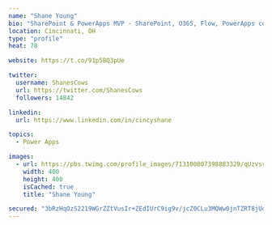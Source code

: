 ```yaml
---
name: "Shane Young"
bio: "SharePoint & PowerApps MVP - SharePoint, O365, Flow, PowerApps consulting? @PowerApps911 | Pure Snark? You found it."
location: Cincinnati, OH
type: "profile"
heat: 78

website: https://t.co/91p5BQ3pUe

twitter:
  username: ShanesCows
  url: https://twitter.com/ShanesCows
  followers: 14842

linkedin:
  url: https://www.linkedin.com/in/cincyshane

topics:
  - Power Apps

images:
  - url: https://pbs.twimg.com/profile_images/713100007398883329/qUzvsvQ3_400x400.jpg
    width: 400
    height: 400
    isCached: true
    title: "Shane Young"

secured: "3bRzHqOzS2219WGrZZtVusIr+ZEdIUrC9ig9v/jcZ0CLu3MQWw0jnTZRT8jUooNQRUcmX1Mlrwmz8Ng+cUTGHL7aQeHDv3xuzbxu4ZA/CoZYF5hUeefc+eQvAqYt+CmkvE2lYRPkuCvjFen5QoAYOP/4FGGn9IQhbiMc8IokwjzK8BRQ+dZIrrj1RHcZNO3+FTM9mxFok4D+8fBPfFSK5bOt2FQsHb+sOrijFw82XzFGrwRG5ggNr7EtWQnTmuiC8qYOkY/sbd3vlWUsYW+qRhnSkFVEGCA9VikBek41ErOWoetXVIIrHGn2R70uv+ep6IYMZUTpH1kF/6mdWTp46dTD8+SHDRcomzv9xGfJl6TGzNlYN3QpntRHQl9v2bahWIuBCiYvO2LvjrDvITUmP3EMeG9nvGSo/qqybsfazvI=;12xIGNUODVmuEZPy6qIMDA=="
---
```


